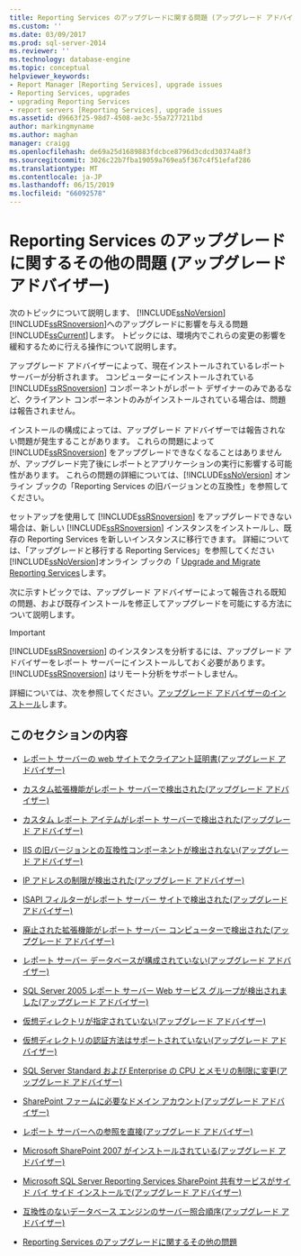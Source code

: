 ```yaml
---
title: Reporting Services のアップグレードに関する問題 (アップグレード アドバイザー) |Microsoft Docs
ms.custom: ''
ms.date: 03/09/2017
ms.prod: sql-server-2014
ms.reviewer: ''
ms.technology: database-engine
ms.topic: conceptual
helpviewer_keywords:
- Report Manager [Reporting Services], upgrade issues
- Reporting Services, upgrades
- upgrading Reporting Services
- report servers [Reporting Services], upgrade issues
ms.assetid: d9663f25-98d7-4508-ae3c-55a7277211bd
author: markingmyname
ms.author: maghan
manager: craigg
ms.openlocfilehash: de69a25d1689883fdcbce8796d3cdcd30374a8f3
ms.sourcegitcommit: 3026c22b7fba19059a769ea5f367c4f51efaf286
ms.translationtype: MT
ms.contentlocale: ja-JP
ms.lasthandoff: 06/15/2019
ms.locfileid: "66092578"
---
```

# <a name="reporting-services-upgrade-issues-upgrade-advisor"></a>Reporting Services のアップグレードに関するその他の問題 (アップグレード アドバイザー)
  次のトピックについて説明します、 [!INCLUDE[ssNoVersion](../../includes/ssnoversion-md.md)] [!INCLUDE[ssRSnoversion](../../includes/ssrsnoversion-md.md)]へのアップグレードに影響を与える問題[!INCLUDE[ssCurrent](../../includes/sscurrent-md.md)]します。 トピックには、環境内でこれらの変更の影響を緩和するために行える操作について説明します。  
  
 アップグレード アドバイザーによって、現在インストールされているレポート サーバーが分析されます。 コンピューターにインストールされている [!INCLUDE[ssRSnoversion](../../includes/ssrsnoversion-md.md)] コンポーネントがレポート デザイナーのみであるなど、クライアント コンポーネントのみがインストールされている場合は、問題は報告されません。  
  
 インストールの構成によっては、アップグレード アドバイザーでは報告されない問題が発生することがあります。 これらの問題によって [!INCLUDE[ssRSnoversion](../../includes/ssrsnoversion-md.md)] をアップグレードできなくなることはありませんが、アップグレード完了後にレポートとアプリケーションの実行に影響する可能性があります。 これらの問題の詳細については、[!INCLUDE[ssNoVersion](../../includes/ssnoversion-md.md)] オンライン ブックの「Reporting Services の旧バージョンとの互換性」を参照してください。  
  
 セットアップを使用して [!INCLUDE[ssRSnoversion](../../includes/ssrsnoversion-md.md)] をアップグレードできない場合は、新しい [!INCLUDE[ssRSnoversion](../../includes/ssrsnoversion-md.md)] インスタンスをインストールし、既存の Reporting Services を新しいインスタンスに移行できます。 詳細については、「アップグレードと移行する Reporting Services」を参照してください[!INCLUDE[ssNoVersion](../../includes/ssnoversion-md.md)]オンライン ブックの「 [Upgrade and Migrate Reporting Services](../../reporting-services/install-windows/upgrade-and-migrate-reporting-services.md)します。  
  
 次に示すトピックでは、アップグレード アドバイザーによって報告される既知の問題、および既存インストールを修正してアップグレードを可能にする方法について説明します。  
  
> [!IMPORTANT]  
>  [!INCLUDE[ssRSnoversion](../../includes/ssrsnoversion-md.md)] のインスタンスを分析するには、アップグレード アドバイザーをレポート サーバーにインストールしておく必要があります。 [!INCLUDE[ssRSnoversion](../../includes/ssrsnoversion-md.md)] はリモート分析をサポートしません。  
>   
>  詳細については、次を参照してください。[アップグレード アドバイザーのインストール](../../../2014/sql-server/install/installing-upgrade-advisor.md)します。  
  
## <a name="in-this-section"></a>このセクションの内容  
  
-   [レポート サーバーの web サイトでクライアント証明書&#40;アップグレード アドバイザー&#41;](../../../2014/sql-server/install/client-certificates-on-the-report-server-web-site-upgrade-advisor.md)  
  
-   [カスタム拡張機能がレポート サーバーで検出された&#40;アップグレード アドバイザー&#41;](../../../2014/sql-server/install/custom-extensions-were-detected-on-the-report-server-upgrade-advisor.md)  
  
-   [カスタム レポート アイテムがレポート サーバーで検出された&#40;アップグレード アドバイザー&#41;](../../../2014/sql-server/install/custom-report-items-were-detected-on-the-report-server-upgrade-advisor.md)  
  
-   [IIS の旧バージョンとの互換性コンポーネントが検出されない&#40;アップグレード アドバイザー&#41;](../../../2014/sql-server/install/iis-backward-compatibility-components-were-not-detected-upgrade-advisor.md)  
  
-   [IP アドレスの制限が検出された&#40;アップグレード アドバイザー&#41;](../../../2014/sql-server/install/ip-address-restriction-detected-upgrade-advisor.md)  
  
-   [ISAPI フィルターがレポート サーバー サイトで検出された&#40;アップグレード アドバイザー&#41;](../../../2014/sql-server/install/isapi-filters-detected-on-the-report-server-site-upgrade-advisor.md)  
  
-   [廃止された拡張機能がレポート サーバー コンピューターで検出された&#40;アップグレード アドバイザー&#41;](../../../2014/sql-server/install/obsolete-extensions-were-detected-on-the-report-server-computer-upgrade-advisor.md)  
  
-   [レポート サーバー データベースが構成されていない&#40;アップグレード アドバイザー&#41;](../../../2014/sql-server/install/report-server-database-is-not-configured-upgrade-advisor.md)  
  
-   [SQL Server 2005 レポート サーバー Web サービス グループが検出されました&#40;アップグレード アドバイザー&#41;](../../../2014/sql-server/install/sql-server-2005-report-server-web-service-group-detected-upgrade-advisor.md)  
  
-   [仮想ディレクトリが指定されていない&#40;アップグレード アドバイザー&#41;](../../../2014/sql-server/install/virtual-directories-are-unspecified-upgrade-advisor.md)  
  
-   [仮想ディレクトリの認証方法はサポートされていない&#40;アップグレード アドバイザー&#41;](../../../2014/sql-server/install/virtual-directory-has-unsupported-authentication-method-upgrade-advisor.md)  
  
-   [SQL Server Standard および Enterprise の CPU とメモリの制限に変更&#40;アップグレード アドバイザー&#41;](../../../2014/sql-server/install/cpu-memory-limits-changes-sql-server-standard-enterprise-upgrade-advisor.md)  
  
-   [SharePoint ファームに必要なドメイン アカウント&#40;アップグレード アドバイザー&#41;](../../../2014/sql-server/install/domain-accounts-required-for-sharepoint-farm-upgrade-advisor.md)  
  
-   [レポート サーバーへの参照を直接&#40;アップグレード アドバイザー&#41;](../../../2014/sql-server/install/direct-browsing-to-report-server-upgrade-advisor.md)  
  
-   [Microsoft SharePoint 2007 がインストールされている&#40;アップグレード アドバイザー&#41;](../../../2014/sql-server/install/microsoft-sharepoint-2007-is-installed-upgrade-advisor.md)  
  
-   [Microsoft SQL Server Reporting Services SharePoint 共有サービスがサイド バイ サイド インストールで&#40;アップグレード アドバイザー&#41;](../../../2014/sql-server/install/sql-server-reporting-services-sharepoint-shared-service-side-by-side-upgrade-advisor.md)  
  
-   [互換性のないデータベース エンジンのサーバー照合順序&#40;アップグレード アドバイザー&#41;](../../../2014/sql-server/install/incompatible-database-engine-server-collation-upgrade-advisor.md)  
  
-   [Reporting Services のアップグレードに関するその他の問題](../../../2014/sql-server/install/other-reporting-services-upgrade-issues.md)  
  
  
